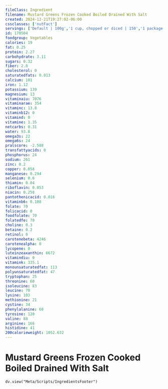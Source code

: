 ```yaml
---
fileClass: Ingredient
filename: Mustard Greens Frozen Cooked Boiled Drained With Salt
created: 2024-12-21T19:27:02-06:00
cssclasses: ['nutFact']
servings: ['Default | 100g','1 cup, chopped or diced | 150','1 package (10 oz) yields | 212']
id: 170504
foodgroup: Vegetables
calories: 19
fat: 0.25
protein: 2.27
carbohydrate: 3.11
sugars: 0.32
fiber: 2.8
cholesterol: 0
saturatedfats: 0.013
calcium: 101
iron: 1.12
potassium: 139
magnesium: 13
vitaminaiu: 7076
vitaminarae: 354
vitaminc: 13.8
vitaminb12: 0
vitamind: 0
vitamine: 1.35
netcarbs: 0.31
water: 93.8
omega3s: 22
omega6s: 24
pralscore: -2.588
transfattyacids: 0
phosphorus: 24
sodium: 261
zinc: 0.2
copper: 0.058
manganese: 0.294
selenium: 0.6
thiamin: 0.04
riboflavin: 0.053
niacin: 0.258
pantothenicacid: 0.016
vitaminb6: 0.108
folate: 70
folicacid: 0
foodfolate: 70
folatedfe: 70
choline: 0.3
betaine: 0.2
retinol: 0
carotenebeta: 4246
carotenealpha: 0
lycopene: 0
luteinzeaxanthin: 6672
vitamindiu: 0
vitamink: 335.1
monounsaturatedfat: 113
polyunsaturatedfat: 47
tryptophan: 25
threonine: 60
isoleucine: 83
leucine: 70
lysine: 103
methionine: 21
cystine: 34
phenylalanine: 60
tyrosine: 120
valine: 88
arginine: 166
histidine: 41
200calorieweight: 1052.632
---
```


# Mustard Greens Frozen Cooked Boiled Drained With Salt

```dataviewjs
dv.view("Meta/Scripts/IngredientsFooter")
```